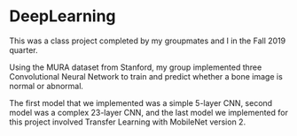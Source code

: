 # DeepLearning

This was a class project completed by my groupmates and I in the Fall 2019 quarter.

Using the MURA dataset from Stanford, my group implemented three Convolutional Neural Network to train and predict whether a bone image is normal or abnormal.

The first model that we implemented was a simple 5-layer CNN, second model was a complex 23-layer CNN, and the last model we implemented for this project involved Transfer Learning with MobileNet version 2. 
